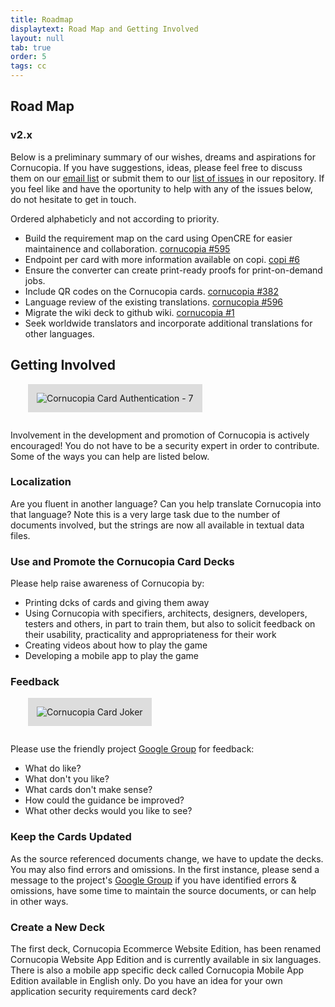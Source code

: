 ```yaml
---
title: Roadmap
displaytext: Road Map and Getting Involved
layout: null
tab: true
order: 5
tags: cc
---
```


## Road Map

### v2.x

Below is a preliminary summary of our wishes, dreams and aspirations for Cornucopia. If you have suggestions, ideas, please feel free to discuss them on our [email list](https://groups.google.com/a/owasp.org/g/cornucopia-project) or submit them to our [list of issues](https://github.com/OWASP/cornucopia/issues) in our repository. 
If you feel like and have the oportunity to help with any of the issues below, do not hesitate to get in touch.

Ordered alphabeticly and not according to priority.

- Build the requirement map on the card using OpenCRE for easier maintainence and collaboration. [cornucopia #595](https://github.com/OWASP/cornucopia/issues/595)
- Endpoint per card with more information available on copi. [copi #6](https://github.com/secure-delivery/copi/issues/6)
- Ensure the converter can create print-ready proofs for print-on-demand jobs. [](https://github.com/OWASP/cornucopia/issues/583)
- Include QR codes on the Cornucopia cards. [cornucopia #382](https://github.com/OWASP/cornucopia/issues/382)
- Language review of the existing translations. [cornucopia #596](https://github.com/OWASP/cornucopia/issues/596)
- Migrate the wiki deck to github wiki. [cornucopia #1](https://github.com/OWASP/www-project-cornucopia/issues/1)
- Seek worldwide translators and incorporate additional translations for other languages.

## Getting Involved

<img src="assets/images/Cornucopia-card-authentication-7.png" alt="Cornucopia Card Authentication - 7" class="fa-pull-right" style="padding:1em;background-color:#dddddd;margin:0 0 1em 2em;">

Involvement in the development and promotion of Cornucopia is actively encouraged! You do not have to be a security expert in order to contribute. Some of the ways you can help are listed below.

### Localization

Are you fluent in another language? Can you help translate Cornucopia into that language? Note this is a very large task due to the number of documents involved, but the strings are now all available in textual data files.

### Use and Promote the Cornucopia Card Decks

Please help raise awareness of Cornucopia by:
* Printing dcks of cards and giving them away
* Using Cornucopia with specifiers, architects, designers, developers, testers and others, in part to train them, but also to solicit feedback on their usability, practicality and appropriateness for their work
* Creating videos about how to play the game
* Developing a mobile app to play the game

### Feedback

<img src="assets/images/Cornucopia-card-joker-a.png" alt="Cornucopia Card Joker" class="fa-pull-right" style="padding:1em;background-color:#dddddd;margin:0 0 1em 2em;">

Please use the friendly project [Google Group](https://groups.google.com/a/owasp.org/forum/#!forum/cornucopia-project) for feedback:

* What do like?
* What don't you like?
* What cards don't make sense?
* How could the guidance be improved?
* What other decks would you like to see?

### Keep the Cards Updated

As the source referenced documents change, we have to update the decks. You may also find errors and omissions. In the first instance, please send a message to the project's [Google Group](https://groups.google.com/a/owasp.org/forum/#!forum/cornucopia-project) if you have identified errors & omissions, have some time to maintain the source documents, or can help in other ways.

### Create a New Deck

The first deck, Cornucopia Ecommerce Website Edition, has been renamed Cornucopia Website App Edition and is currently available in six languages. There is also a mobile app specific deck called Cornucopia Mobile App Edition available in English only. Do you have an idea for your own application security requirements card deck? 
